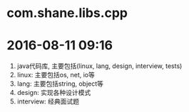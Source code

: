 # com.shane.libs.cpp
# 2016-08-11 09:16
1. java代码库, 主要包括(linux, lang, design, interview, tests)
2. linux: 主要包括os, net, io等
3. lang: 主要包括string, object等
4. design: 实现各种设计模式
5. interview: 经典面试题
